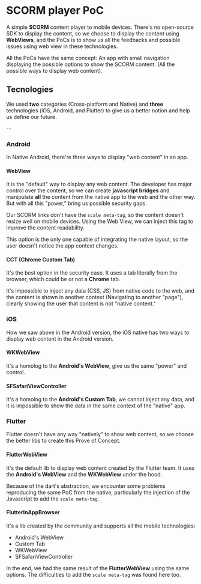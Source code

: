 # SCORM player PoC

A simple **SCORM** content player to mobile devices. There's no open-source SDK to display the content, so we choose to display the content using **WebViews**, and the PoCs is to show us all the feedbacks and possible issues using web view in these technologies.

All the PoCs have the same concept: An app with small navigation displaying the possible options to show the SCORM content. (All the possible ways to display web content).

## Tecnologies

We used **two** categories (Cross-platform and Native) and **three** technologies (iOS, Android, and Flutter) to give us a better notion and help us define our future.

-- 

### Android

In Native Android, there're three ways to display "web content" in an app.

#### WebView

It is the "default" way to display any web content. The developer has major control over the content, so we can create **javascript bridges** and manipulate **all** the content from the native app to the web and the other way.  But with all this "power," bring us possible security gaps.

Our SCORM links don't have the `scale meta-tag`, so the content doesn't resize well on mobile devices. Using the Web View, we can inject this tag to improve the content readability. 

This option is the only one capable of integrating the native layout, so the user doesn't notice the app context changes.

#### CCT (Chrome Custom Tab)

It's the best option in the security case. It uses a tab literally from the browser, which could be or not a **Chrome** tab. 

It's impossible to inject any data (CSS, JS) from native code to the web, and the content is shown in another context (Navigating to another "page"), clearly showing the user that content is not "native content."

### iOS

How we saw above in the Android version, the iOS native has two ways to display web content in the Android version.

#### WKWebView

It's a homolog to the **Android's WebView**, give us the same "power" and control. 

#### SFSafariViewController

It's a homolog to the **Android's Custom Tab**, we cannot inject any data, and it is impossible to show the data in the same context of the "native" app.
 
### Flutter

Flutter doesn't have any way "natively" to show web content, so we choose the better libs to create this Prove of Concept.

#### FlutterWebView

It's the default lib to display web content created by the Flutter team. It uses the **Android's WebView** and the **WKWebView** under the hood. 

Because of the dart's abstraction, we encounter some problems reproducing the same PoC from the native, particularly the injection of the Javascript to add the `scale meta-tag`.

#### FlutterInAppBrowser

It's a lib created by the community and supports all the mobile  technologies:

* Android's WebView 
* Custom Tab
* WKWebView 
* SFSafariViewController

In the end, we had the same result of the **FlutterWebView** using the same options. 
The difficulties to add the `scale meta-tag` was found here too.
